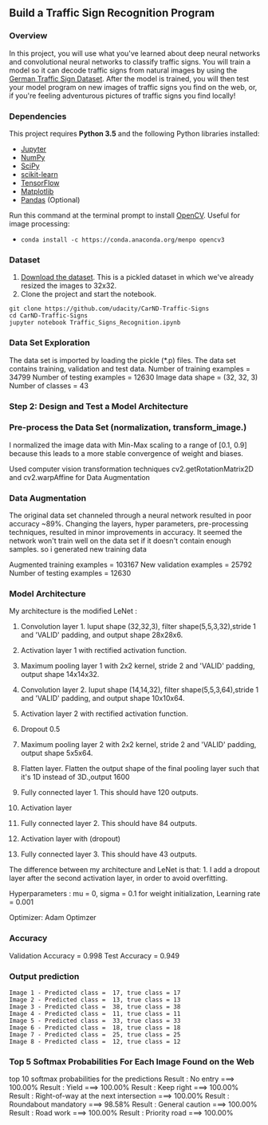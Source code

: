 ## Build a Traffic Sign Recognition Program

### Overview

In this project, you will use what you've learned about deep neural networks and convolutional neural networks to classify traffic signs. You will train a model so it can decode traffic signs from natural images by using the [German Traffic Sign Dataset](http://benchmark.ini.rub.de/?section=gtsrb&subsection=dataset). After the model is trained, you will then test your model program on new images of traffic signs you find on the web, or, if you're feeling adventurous pictures of traffic signs you find locally!

### Dependencies

This project requires **Python 3.5** and the following Python libraries installed:

- [Jupyter](http://jupyter.org/)
- [NumPy](http://www.numpy.org/)
- [SciPy](https://www.scipy.org/)
- [scikit-learn](http://scikit-learn.org/)
- [TensorFlow](http://tensorflow.org)
- [Matplotlib](http://matplotlib.org/)
- [Pandas](http://pandas.pydata.org/) (Optional)

Run this command at the terminal prompt to install [OpenCV](http://opencv.org/). Useful for image processing:

- `conda install -c https://conda.anaconda.org/menpo opencv3`

### Dataset

1. [Download the dataset](https://d17h27t6h515a5.cloudfront.net/topher/2016/November/581faac4_traffic-signs-data/traffic-signs-data.zip). This is a pickled dataset in which we've already resized the images to 32x32.
2. Clone the project and start the notebook.
```
git clone https://github.com/udacity/CarND-Traffic-Signs
cd CarND-Traffic-Signs
jupyter notebook Traffic_Signs_Recognition.ipynb
```

### Data Set Exploration

The data set is imported by loading the pickle (*.p) files. The data set contains training, validation and test data.
Number of training examples = 34799
Number of testing examples = 12630
Image data shape = (32, 32, 3)
Number of classes = 43


### Step 2: Design and Test a Model Architecture
### Pre-process the Data Set (normalization, transform_image.)
I normalized the image data with Min-Max scaling to a range of [0.1, 0.9] because this leads to a more stable convergence of weight and biases.

Used computer vision transformation techniques cv2.getRotationMatrix2D and cv2.warpAffine for Data Augmentation 


### Data Augmentation
The original data set channeled through a neural network resulted in poor accuracy ~89%. Changing the layers, hyper parameters, pre-processing techniques, resulted in minor improvements in accuracy. It seemed the network won't train well on the data set if it doesn't contain enough samples. so i generated new training data

Augmented training examples = 103167
New validation examples = 25792
Number of testing examples = 12630

### Model Architecture

My architecture is the modified LeNet :

1. Convolution layer 1. Iuput shape (32,32,3), filter shape(5,5,3,32),stride 1 and 'VALID' padding, and output shape 28x28x6.

2. Activation layer 1 with rectified activation function.

3. Maximum pooling layer 1 with 2x2 kernel, stride 2 and 'VALID' padding, output shape 14x14x32.

4. Convolution layer 2. Iuput shape (14,14,32), filter shape(5,5,3,64),stride 1 and 'VALID' padding, and output shape 10x10x64.

5. Activation layer 2 with rectified activation function.

6. Dropout 0.5 

7. Maximum pooling layer 2 with 2x2 kernel, stride 2 and 'VALID' padding, output shape 5x5x64.

8. Flatten layer. Flatten the output shape of the final pooling layer such that it's 1D instead of 3D.,output 1600

9. Fully connected layer 1. This should have 120 outputs.

10. Activation layer 

11. Fully connected layer 2. This should have 84 outputs.

12. Activation layer with (dropout)

13. Fully connected layer 3. This should have 43 outputs.

The difference between my architecture and LeNet is that: 1. I add a dropout layer after the second activation layer, in order to avoid overfitting.

Hyperparameters : mu = 0, sigma = 0.1 for weight initialization, Learning rate = 0.001

Optimizer: Adam Optimzer


###  Accuracy
Validation Accuracy = 0.998
Test Accuracy = 0.949

### Output prediction
```
Image 1 - Predicted class =  17, true class = 17
Image 2 - Predicted class =  13, true class = 13
Image 3 - Predicted class =  38, true class = 38
Image 4 - Predicted class =  11, true class = 11
Image 5 - Predicted class =  33, true class = 33
Image 6 - Predicted class =  18, true class = 18
Image 7 - Predicted class =  25, true class = 25
Image 8 - Predicted class =  12, true class = 12
```

### Top 5 Softmax Probabilities For Each Image Found on the Web

top 10 softmax probabilities for the predictions 
Result : No entry  ===> 100.00%
Result : Yield  ===> 100.00%
Result : Keep right  ===> 100.00%
Result : Right-of-way at the next intersection  ===> 100.00%
Result : Roundabout mandatory  ===> 98.58%
Result : General caution  ===> 100.00%
Result : Road work  ===> 100.00% 
Result : Priority road  ===> 100.00%


